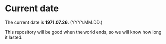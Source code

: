 # Current date

The current date is **1971.07.26.** (YYYY.MM.DD.)

This repository will be good when the world ends, so we will know how long it lasted.
